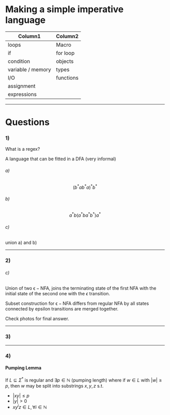 # Making a simple imperative language

| Column1   | Column2    |
|--------------- | --------------- |
| loops   | Macro   |
| if   | for loop |
| condition   | objects |
| variable / memory   | types |
| I/O      | functions |
| assignment |  |
| expressions|  |

---

# Questions

### 1)
What is a regex?

A language that can be fitted in a DFA (very informal)

###### a)
$$(b^*ab^*a)^*b^*$$

###### b)
$$a^*b(a^*ba^*b^*)a^*$$

###### c)
union a) and b)

---

### 2)
###### c)
Union of two $\mathrm{\epsilon-NFA}$, joins the terminating state of the first NFA with the initial state of the second one with the $\epsilon$ transition.

Subset construction for $\mathrm{\epsilon-NFA}$ differs from regular NFA by all states connected by epsilon transitions are merged together.

Check photos for final answer.

---

### 3)


--- 

### 4)

#### Pumping Lemma
If $L \subseteq \Sigma^*$ is regular and $\exists p \in \mathbb{N}$ (pumping length) where if $w \in L$ with $|w| \geq p$, then $w$ may be split into substrings $x, y, z$ s.t.
* $|xy| \leq p$
* $|y| > 0$
* $xy^iz \in L , \, \forall i \in \mathbb{N}$

